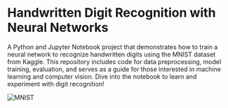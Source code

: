 # Handwritten Digit Recognition with Neural Networks

A Python and Jupyter Notebook project that demonstrates how to train a neural network to recognize handwritten digits using the MNIST dataset from Kaggle. This repository includes code for data preprocessing, model training, evaluation, and serves as a guide for those interested in machine learning and computer vision. Dive into the notebook to learn and experiment with digit recognition!

![MNIST](https://upload.wikimedia.org/wikipedia/commons/2/27/MnistExamples.png)
